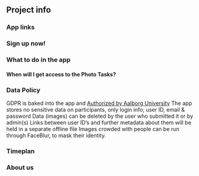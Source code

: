 ## Project info 


### App links

### Sign up now!



### What to do in the app

#### When will I get access to the Photo Tasks?

### Data Policy
GDPR is baked into the app and [Authorized by Aalborg University](https://urbanbelonging.com/da?page=5)
The app stores no sensitive data on participants, only login info; user ID, email & password
Data (images) can be deleted by the user who submitted it or by admin(s)
Links between user ID’s and further metadata about them will be held in a separate offline file
Images crowded with people can be run through FaceBlur, to mask their identity.



### Timeplan

### About us


